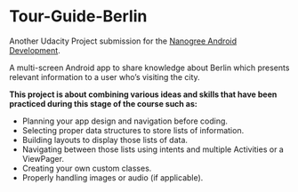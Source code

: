 # Tour-Guide-Berlin
Another Udacity Project submission for the <a href="https://www.google.com/url?sa=t&rct=j&q=&esrc=s&source=web&cd=1&cad=rja&uact=8&ved=0ahUKEwje5sTZgP_OAhVhF2MKHd0DAagQFggqMAA&url=https%3A%2F%2Fwww.udacity.com%2Fcourse%2Fandroid-developer-nanodegree-by-google--nd801&usg=AFQjCNH79nDuyTwo6n_MnWye8dx8uA0R8w&sig2=VETZWpl-Un2vRIjTx8hNaQ">
Nanogree Android Development</a>.

 A multi-screen Android app to share knowledge about Berlin which presents relevant information to a user who’s visiting the city.
 
 <b>This project is about combining various ideas and skills that have been practiced during this stage of the course such as:</b><br>
    <ul><li>Planning your app design and navigation before coding.</li>
    <li>Selecting proper data structures to store lists of information.</li>
    <li>Building layouts to display those lists of data.</li>
    <li>Navigating between those lists using intents and multiple Activities or a ViewPager.</li>
    <li>Creating your own custom classes.</li>
    <li>Properly handling images or audio (if applicable).</ul>
